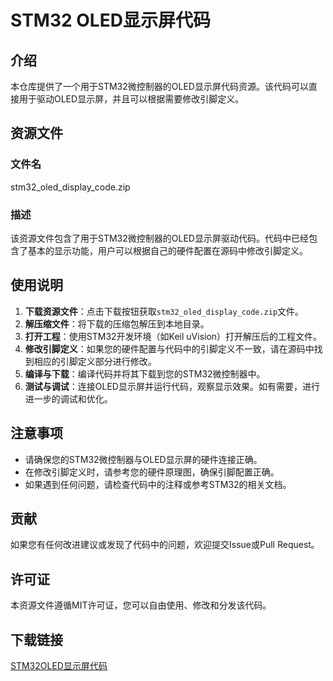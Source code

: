 # STM32 OLED显示屏代码

## 介绍

本仓库提供了一个用于STM32微控制器的OLED显示屏代码资源。该代码可以直接用于驱动OLED显示屏，并且可以根据需要修改引脚定义。

## 资源文件

### 文件名
stm32_oled_display_code.zip

### 描述
该资源文件包含了用于STM32微控制器的OLED显示屏驱动代码。代码中已经包含了基本的显示功能，用户可以根据自己的硬件配置在源码中修改引脚定义。

## 使用说明

1. **下载资源文件**：点击下载按钮获取`stm32_oled_display_code.zip`文件。
2. **解压缩文件**：将下载的压缩包解压到本地目录。
3. **打开工程**：使用STM32开发环境（如Keil uVision）打开解压后的工程文件。
4. **修改引脚定义**：如果您的硬件配置与代码中的引脚定义不一致，请在源码中找到相应的引脚定义部分进行修改。
5. **编译与下载**：编译代码并将其下载到您的STM32微控制器中。
6. **测试与调试**：连接OLED显示屏并运行代码，观察显示效果。如有需要，进行进一步的调试和优化。

## 注意事项

- 请确保您的STM32微控制器与OLED显示屏的硬件连接正确。
- 在修改引脚定义时，请参考您的硬件原理图，确保引脚配置正确。
- 如果遇到任何问题，请检查代码中的注释或参考STM32的相关文档。

## 贡献

如果您有任何改进建议或发现了代码中的问题，欢迎提交Issue或Pull Request。

## 许可证

本资源文件遵循MIT许可证，您可以自由使用、修改和分发该代码。

## 下载链接

[STM32OLED显示屏代码](https://pan.quark.cn/s/e5229ea5d372)